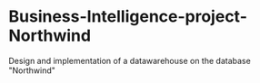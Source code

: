 # Business-Intelligence-project-Northwind
Design and implementation of a datawarehouse on the database "Northwind"
